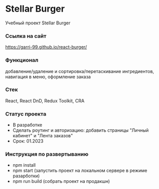 # Stellar Burger

 Учебный проект Stellar Burger

 ### Ссылка на сайт
 https://garri-99.github.io/react-burger/

 ### Функционал 
 добавление/удаление и сортировка/перетаскивание ингредиентов, навигация в меню, оформление заказа

 ### Стек 
 React, React DnD, Redux Toolkit, CRA
 
 ### Статус проекта
 - В разработке 
 - Сделать роутинг и авторизацию: добавить страницы "Личный кабинет" и "Лента заказов"
 - Срок: 01.2023

 ### Инструкция по развертыванию
 - npm install
 - npm start (запустить проект на локальном сервере в режиме разарботки)
 - npm run build (собрать проект на продакшн)
